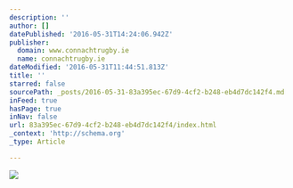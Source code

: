 ```yaml
---
description: ''
author: []
datePublished: '2016-05-31T14:24:06.942Z'
publisher:
  domain: www.connachtrugby.ie
  name: connachtrugby.ie
dateModified: '2016-05-31T11:44:51.813Z'
title: ''
starred: false
sourcePath: _posts/2016-05-31-83a395ec-67d9-4cf2-b248-eb4d7dc142f4.md
inFeed: true
hasPage: true
inNav: false
url: 83a395ec-67d9-4cf2-b248-eb4d7dc142f4/index.html
_context: 'http://schema.org'
_type: Article

---
```

![](http://www.connachtrugby.ie/wp-content/uploads/2016/05/inpho_01067093-830x300.jpg)